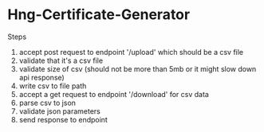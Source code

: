 # Hng-Certificate-Generator

Steps
1. accept post request to endpoint '/upload' which should be a csv file
2. validate that it's a csv file
3. validate size of csv (should not be more than 5mb or it might slow down api response)
4. write csv to file path
5. accept a get request to endpoint '/download' for csv data
6. parse csv to json
7. validate json parameters
8. send response to endpoint